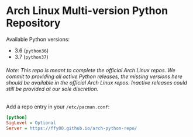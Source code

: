 # Arch Linux Multi-version Python Repository

Available  Python versions:
  - 3.6 (`python36`)
  - 3.7 (`python37`)

###### Note: This repo is meant to complete the official Arch Linux repos. We commit to providing all active Python releases, the missing versions here should be available in the official Arch Linux repos. Inactive releases could still be provided at our sole discretion.

Add a repo entry in your `/etc/pacman.conf`:
```ini
[python]
SigLevel = Optional
Server = https://ffy00.github.io/arch-python-repo/
```
